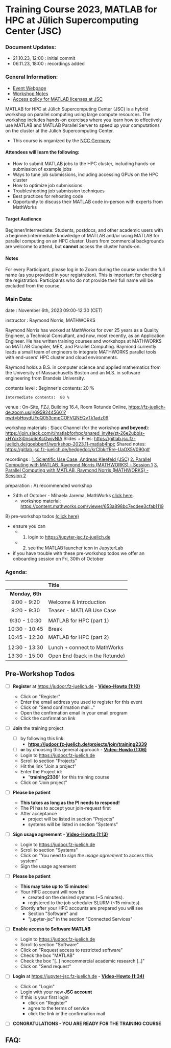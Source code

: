 Training Course 2023, MATLAB for HPC at Jülich Supercomputing Center (JSC)
================

### Document Updates:
- 21.10.23, 12:00 : initial commit
- 06.11.23, 18:00 : recordings added

### General Information:
- [Event Webpage](https://indico3-jsc.fz-juelich.de/event/131/)
- [Workshop Notes](https://gitlab.jsc.fz-juelich.de/hedgedoc/krClbkrfRre-UaOX5V090g#)
- [Access policy for MATLAB licenses at JSC](https://www.fz-juelich.de/en/ias/jsc/services/user-support/software-tools/matlab)

MATLAB for HPC at Jülich Supercomputing Center (JSC) is a hybrid workshop on parallel computing using large compute resources. The workshop includes hands-on exercises where you learn how to effectively use MATLAB and MATLAB Parallel Server to speed up your computations on the cluster at the Jülich Supercomputing Center.
- This course is organized by the [NCC Germany](https://www.eurocc-access.eu/about-us/meet-the-nccs/ncc-germany/)

#### Attendees will learn the following:
- How to submit MATLAB jobs to the HPC cluster, including hands-on submission of example jobs 
- Ways to tune job submissions, including accessing GPUs on the HPC cluster
- How to optimize job submissions
- Troubleshooting job submission techniques
- Best practices for rehosting code
- Opportunity to discuss their MATLAB code in-person with experts from MathWorks

#### Target Audience
Beginner/Intermediate: Students, postdocs, and other academic users with a beginner/intermediate knowledge of MATLAB and/or using MATLAB for parallel computing on an HPC cluster.
Users from commercial backgrounds are welcome to attend, but **cannot** access the cluster hands-on. 

#### Notes
For every Participant, please log in to Zoom during the course under the full name (as you provided in your registration). This is important for checking the registration. Participants who do not provide their full name will be excluded from the course.

### Main Data:
date
: November 6th, 2023
  09:00-12:30 (CET)

instructor
: Raymond Norris, MATHWORKS

Raymond Norris has worked at MathWorks for over 25 years as a Quality Engineer, a Technical Consultant, and now, most recently, as an Application Engineer. He has written training courses and workshops at MATHWORKS on MATLAB Compiler, MEX, and Parallel Computing. Raymond currently leads a small team of engineers to integrate MATHWORKS parallel tools with end-users' HPC cluster and cloud environments.

Raymond holds a B.S. in computer science and applied mathematics from the University of Massachusetts Boston and an M.S. in software engineering from Brandeis University.

contents level
: Beginner's contents:    20 %

    Intermediate contents:  80 %

venue
: On-Site, FZJ, Building 16.4, Room Rotunde
  Online, https://fz-juelich-de.zoom.us/j/69592445601?pwd=bHpydUFoQ053cmpCOFVQNEQvTk1adz09

workshop materials
: Slack Channel (for the workshop __and beyond__): https://join.slack.com/t/matlabforhpc/shared_invite/zt-26e2ubbis-xHYoxSj0nsp6cKcOwjvNIA
  Slides + Files: https://gitlab.jsc.fz-juelich.de/goebbert1/workshop-2023.11-matlab4hpc
  Shared notes: https://gitlab.jsc.fz-juelich.de/hedgedoc/krClbkrfRre-UaOX5V090g#

recordings
: [1. Scientific Use Case, Andreas Kleefeld (JSC)](https://drive.google.com/file/d/1CjDpFjRBHm21DhATmNNbIG1oi97et-YV/view?usp=sharing)
  [2. Parallel Computing with MATLAB, Raymond Norris (MATHWORKS) - Session 1](https://drive.google.com/file/d/1lzHUOHp7thusSqYUlXNAad3ytqlkPDzq/view?usp=sharing)
  [3. Parallel Computing with MATLAB, Raymond Norris (MATHWORKS) - Session 2](https://drive.google.com/file/d/1xqadEpoe02gW5HBM1oanKaddGCCscxKh/view?usp=sharing)

preparation
: A) recommended workshop
  - 24th of October - Mihaela Jarema, MathWorks [click here](https://de.mathworks.com/company/events/seminars/parallel-computing-with-matlab-at-julich-supercomputing-centre-4200883.html).
      - workshop material: https://content.mathworks.com/viewer/653a898bc7ecdee3cfab1119
  
  B) pre-workshop todos [(click here)](https://gitlab.jsc.fz-juelich.de/hedgedoc/#Pre-Workshop-Todos)
   - ensure you can
       - 1) login to https://jupyter-jsc.fz-juelich.de
       - 2) see the MATLAB launcher icon in JupyterLab
   - if you have trouble with these pre-workshop todos we offer an onboarding session on Fri, 30th of October

### Agenda:
|               | Title                                            | 
|:-------------:|:-------------------------------------------------|
| **Monday, 6th** |                                               |
| 9:00 - 9:20   | Welcome & Introduction                           |
| 9:20 - 9:30   | Teaser - MATLAB Use Case                         |
|               |                                                  |
| 9:30 - 10:30  | MATLAB for HPC (part 1)                          |
| 10:30 - 10:45 | Break                                            |
| 10:45 - 12:30 | MATLAB for HPC (part 2)                          |
|               |                                                  |
| 12:30 - 13:30 | Lunch + connect to MathWorks                     |
| 13:30 - 15:00 | Open End (back in the Rotunde)                   | 

## Pre-Workshop Todos
 - [ ] **Register** at https://judoor.fz-juelich.de - [**Video-Howto (1:10)**](https://drive.google.com/file/d/1-DfiNBP4Gta0av4lQmubkXIXzr2FW4a-/view)
    - Click on "Register"
    - Enter the email address you used to register for this event
    - Click on "Send confirmation mail..."
    - Open the confirmation email in your email program
    - Click the confirmation link
 - [ ] **Join** the training project
     - [ ] by following this link:
         - **https://judoor.fz-juelich.de/projects/join/training2339**
     - [ ] **or** by choosing this general approach - [**Video-Howto (1:06)**](https://drive.google.com/file/d/1XdQSdML_jqGqvr_2WXqzlE-G6hiuYE2_/view)
     - Login to https://judoor.fz-juelich.de
     - Scroll to section "Projects"
     - Hit the link "Join a project"
     - Enter the Project id:
         - "**training2339**" for this training course
     - Click on "Join project"
     
 - [ ] **Please be patient**
     - **This takes as long as the PI needs to respond!** 
     - The PI has to accept your join-request first
     - After acceptance
         - project will be listed in section "Projects" 
         - systems will be listed in section "Systems"
 - [ ] **Sign usage agreement** - [**Video-Howto (1:13)**](https://drive.google.com/file/d/1mEN1GmWyGFp75uMIi4d6Tpek2NC_X8eY/view)
     - Login to https://judoor.fz-juelich.de
     - Scroll to section "Systems"
     - Click on "You need to _sign the usage agreement_ to access this system"
     - Sign the usage agreement
 - [ ] **Please be patient**
     - **This may take up to 15 minutes!**
     - Your HPC account will now be
         - created on the desired systems (~5 minutes).
         - registered to the job scheduler SLURM (~15 minutes).
     - Shortly after your HPC accounts are prepared you will see 
         - Section "Software" and
         - "jupyter-jsc" in the section "Connected Services"
 - [ ] **Enable access to Software MATLAB**
     - Login to https://judoor.fz-juelich.de
     - Scroll to section "Software"
     - Click on "Request access to restricted software"
     - Check the box "MATLAB"
     - Check the box "[..] noncommercial academic research [..]"
     - Click on "Send request"
 - [ ] **Login** at https://jupyter-jsc.fz-juelich.de - [**Video-Howto (1:34)**](https://drive.google.com/file/d/1S8_DaZRjBUOv7S3xT_KO8WFf44BqlR0O/view)
     - Click on "Login"
     - Login with your new **JSC account**
     - If this is your first login
         - click on "Register"
         - agree to the terms of service
         - click the link in the confirmation mail
 - [ ] **CONGRATULATIONS - YOU ARE READY FOR THE TRAINING COURSE**

## FAQ:
